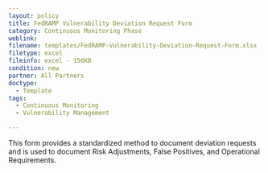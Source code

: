 ```yaml
---
layout: policy   
title: FedRAMP Vulnerability Deviation Request Form
category: Continuous Monitoring Phase
weblink:
filename: templates/FedRAMP-Vulnerability-Deviation-Request-Form.xlsx
filetype: excel
fileinfo: excel - 156KB
condition: new
partner: All Partners
doctype:
  - Template
tags:
  - Continuous Monitoring 
  - Vulnerability Management

---
```

This form provides a standardized method to document deviation requests and is used to document Risk Adjustments, False Positives, and Operational Requirements.
